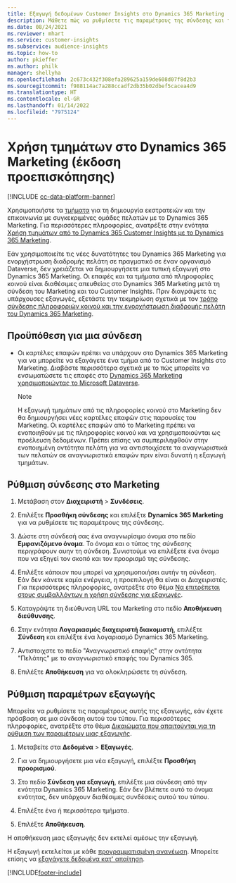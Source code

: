 ```yaml
---
title: Εξαγωγή δεδομένων Customer Insights στο Dynamics 365 Marketing
description: Μάθετε πώς να ρυθμίσετε τις παραμέτρους της σύνδεσης και της εξαγωγής στο Dynamics 365 Marketing.
ms.date: 08/24/2021
ms.reviewer: mhart
ms.service: customer-insights
ms.subservice: audience-insights
ms.topic: how-to
author: pkieffer
ms.author: philk
manager: shellyha
ms.openlocfilehash: 2c673c432f308efa289625a159de608d07f8d2b3
ms.sourcegitcommit: f988114ac7a288ccadf2db35b02dbef5cacea4d9
ms.translationtype: HT
ms.contentlocale: el-GR
ms.lasthandoff: 01/14/2022
ms.locfileid: "7975124"
---
```

# <a name="use-segments-in-dynamics-365-marketing-preview"></a>Χρήση τμημάτων στο Dynamics 365 Marketing (έκδοση προεπισκόπησης)

[!INCLUDE [cc-data-platform-banner](../includes/cc-data-platform-banner.md)]

Χρησιμοποιήστε τα [τμήματα](segments.md) για τη δημιουργία εκστρατειών και την επικοινωνία με συγκεκριμένες ομάδες πελατών με το Dynamics 365 Marketing. Για περισσότερες πληροφορίες, ανατρέξτε στην ενότητα [Χρήση τμημάτων από το Dynamics 365 Customer Insights με το Dynamics 365 Marketing](/dynamics365/marketing/customer-insights-segments).

Εάν χρησιμοποιείτε τις νέες δυνατότητες του Dynamics 365 Marketing για ενορχήστρωση διαδρομής πελάτη σε πραγματικό σε έναν οργανισμό Dataverse, δεν χρειάζεται να δημιουργήσετε μια τυπική εξαγωγή στο Dynamics 365 Marketing. Οι επαφές και τα τμήματα από πληροφορίες κοινού είναι διαθέσιμες απευθείας στο Dynamics 365 Marketing μετά τη σύνδεση του Marketing και του Customer Insights. Πριν διαγράψετε τις υπάρχουσες εξαγωγές, εξετάστε την τεκμηρίωση σχετικά με τον [τρόπο σύνδεσης πληροφοριών κοινού και την ενορχήστρωση διαδρομής πελάτη του Dynamics 365 Marketing](/dynamics365/marketing/real-time-marketing-ci-profile).

## <a name="prerequisite-for-a-connection"></a>Προϋπόθεση για μια σύνδεση

- Οι καρτέλες επαφών πρέπει να υπάρχουν στο Dynamics 365 Marketing για να μπορείτε να εξαγάγετε ένα τμήμα από το Customer Insights στο Marketing. Διαβάστε περισσότερα σχετικά με το πώς μπορείτε να ενσωματώσετε τις επαφές στο [Dynamics 365 Marketing χρησιμοποιώντας το Microsoft Dataverse](connect-power-query.md).

  > [!NOTE]
  > Η εξαγωγή τμημάτων από τις πληροφορίες κοινού στο Marketing δεν θα δημιουργήσει νέες καρτέλες επαφών στις παρουσίες του Marketing. Οι καρτέλες επαφών από το Marketing πρέπει να ενοποιηθούν με τις πληροφορίες κοινού και να χρησιμοποιούνται ως προέλευση δεδομένων. Πρέπει επίσης να συμπεριληφθούν στην ενοποιημένη οντότητα πελάτη για να αντιστοιχίσετε τα αναγνωριστικά των πελατών σε αναγνωριστικά επαφών πριν είναι δυνατή η εξαγωγή τμημάτων.

## <a name="set-up-connection-to-marketing"></a>Ρύθμιση σύνδεσης στο Marketing

1. Μετάβαση στον **Διαχειριστή** > **Συνδέσεις**.

1. Επιλέξτε **Προσθήκη σύνδεσης** και επιλέξτε **Dynamics 365 Marketing** για να ρυθμίσετε τις παραμέτρους της σύνδεσης.

1. Δώστε στη σύνδεσή σας ένα αναγνωρίσιμο όνομα στο πεδίο **Εμφανιζόμενο όνομα**. Το όνομα και ο τύπος της σύνδεσης περιγράφουν αυην τη σύνδεση. Συνιστούμε να επιλέξετε ένα όνομα που να εξηγεί τον σκοπό και τον προορισμό της σύνδεσης.

1. Επιλέξτε κάποιον που μπορεί να χρησιμοποιήσει αυτήν τη σύνδεση. Εάν δεν κάνετε καμία ενέργεια, η προεπιλογή θα είναι οι Διαχειριστές. Για περισσότερες πληροφορίες, ανατρέξτε στο θέμα [Να επιτρέπεται στους συμβαλλόντων η χρήση σύνδεσης για εξαγωγές](connections.md#allow-contributors-to-use-a-connection-for-exports).

1. Καταγράψτε τη διεύθυνση URL του Marketing στο πεδίο **Αποθήκευση διεύθυνσης**.

1. Στην ενότητα **Λογαριασμός διαχειριστή διακομιστή**, επιλέξτε **Σύνδεση** και επιλέξτε ένα λογαριασμό Dynamics 365 Marketing.

1. Αντιστοιχστε το πεδίο "Αναγνωριστικό επαφής" στην οντότητα "Πελάτης" με το αναγνωριστικό επαφής του Dynamics 365.

1. Επιλέξτε **Αποθήκευση** για να ολοκληρώσετε τη σύνδεση. 

## <a name="configure-an-export"></a>Ρύθμιση παραμέτρων εξαγωγής

Μπορείτε να ρυθμίσετε τις παραμέτρους αυτής της εξαγωγής, εάν έχετε πρόσβαση σε μια σύνδεση αυτού του τύπου. Για περισσότερες πληροφορίες, ανατρέξτε στο θέμα [Δικαιώματα που απαιτούνται για τη ρύθμιση των παραμέτρων μιας εξαγωγής](export-destinations.md#set-up-a-new-export).

1. Μεταβείτε στα **Δεδομένα** > **Εξαγωγές**.

1. Για να δημιουργήσετε μια νέα εξαγωγή, επιλέξτε **Προσθήκη προορισμού**.

1. Στο πεδίο **Σύνδεση για εξαγωγή**, επιλέξτε μια σύνδεση από την ενότητα Dynamics 365 Marketing. Εάν δεν βλέπετε αυτό το όνομα ενότητας, δεν υπάρχουν διαθέσιμες συνδέσεις αυτού του τύπου.

1. Επιλέξτε ένα ή περισσότερα τμήματα.

1. Επιλέξτε **Αποθήκευση**.

Η αποθήκευση μιας εξαγωγής δεν εκτελεί αμέσως την εξαγωγή.

Η εξαγωγή εκτελείται με κάθε [προγραμματισμένη ανανέωση](system.md#schedule-tab). Μπορείτε επίσης να [εξαγάγετε δεδομένα κατ' απαίτηση](export-destinations.md#run-exports-on-demand). 

[!INCLUDE[footer-include](../includes/footer-banner.md)]
